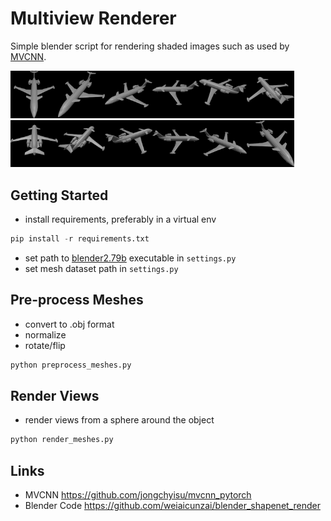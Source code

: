 # Multiview Renderer

Simple blender script for rendering shaded images such as used by [MVCNN](https://arxiv.org/abs/1505.00880).

<img src="examples/modelnet_aligned_imgs/airplane_0627/001.png" alt="001.png" width="15%" /><img src="examples/modelnet_aligned_imgs/airplane_0627/002.png" alt="002.png" width="15%" /><img src="examples/modelnet_aligned_imgs/airplane_0627/003.png" alt="003.png" width="15%" /><img src="examples/modelnet_aligned_imgs/airplane_0627/004.png" alt="004.png" width="15%" /><img src="examples/modelnet_aligned_imgs/airplane_0627/005.png" alt="005.png" width="15%" /><img src="examples/modelnet_aligned_imgs/airplane_0627/006.png" alt="006.png" width="15%" /><img src="examples/modelnet_aligned_imgs/airplane_0627/007.png" alt="007.png" width="15%" /><img src="examples/modelnet_aligned_imgs/airplane_0627/008.png" alt="008.png" width="15%" /><img src="examples/modelnet_aligned_imgs/airplane_0627/009.png" alt="009.png" width="15%" /><img src="examples/modelnet_aligned_imgs/airplane_0627/010.png" alt="010.png" width="15%" /><img src="examples/modelnet_aligned_imgs/airplane_0627/011.png" alt="011.png" width="15%" /><img src="examples/modelnet_aligned_imgs/airplane_0627/012.png" alt="012.png" width="15%" />

## Getting Started
- install requirements, preferably in a virtual env
```python
pip install -r requirements.txt
```
- set path to [blender2.79b](https://download.blender.org/release/Blender2.79/) executable in ``settings.py``
- set mesh dataset path in ``settings.py``
## Pre-process Meshes
- convert to .obj format
- normalize
- rotate/flip
```python
python preprocess_meshes.py
```

## Render Views
- render views from a sphere around the object
```python
python render_meshes.py
```

## Links
- MVCNN   https://github.com/jongchyisu/mvcnn_pytorch
- Blender Code https://github.com/weiaicunzai/blender_shapenet_render
